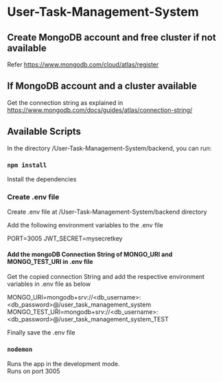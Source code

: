 # User-Task-Management-System

## Create MongoDB account and free cluster if not available
Refer https://www.mongodb.com/cloud/atlas/register

## If MongoDB account and a cluster available
Get the connection string as explained in https://www.mongodb.com/docs/guides/atlas/connection-string/

## Available Scripts

In the directory /User-Task-Management-System/backend, you can run:

### `npm install`

Install the dependencies

### Create .env file

Create .env file at /User-Task-Management-System/backend directory

Add the following environment variables to the .env file

PORT=3005
JWT_SECRET=mysecretkey

#### Add the mongoDB Connection String of MONGO_URI and MONGO_TEST_URI in .env file
Get the copied connection String and add the respective environment variables in .env file as below

MONGO_URI=mongodb+srv://<db_username>:<db_password>@<cluster>/user_task_management_system
MONGO_TEST_URI=mongodb+srv://<db_username>:<db_password>@<cluster>/user_task_management_system_TEST

Finally save the .env file

### `nodemon`

Runs the app in the development mode.\
Runs on port 3005